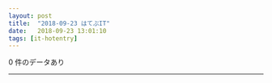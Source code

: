 ```yaml
---
layout: post
title:  "2018-09-23 はてぶIT"
date:   2018-09-23 13:01:10
tags: [it-hotentry]
---
```

0 件のデータあり

<hr>
